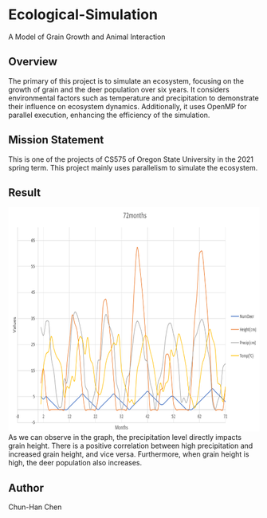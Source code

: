 # Ecological-Simulation

A Model of Grain Growth and Animal Interaction

## Overview

The primary of this project is to simulate an ecosystem, focusing on the growth of grain and the deer population over six years. It considers environmental factors such as temperature and precipitation to demonstrate their influence on ecosystem dynamics. Additionally, it uses OpenMP for parallel execution, enhancing the efficiency of the simulation.

## Mission Statement

This is one of the projects of CS575 of Oregon State University in the 2021 spring term. This project mainly uses parallelism to simulate the ecosystem.


## Result

<img src="https://github.com/HansChen2/Ecological-Simulation/blob/main/graph.PNG" width="600" height="450">
As we can observe in the graph, the precipitation level directly impacts grain height. There is a positive correlation between high precipitation and increased grain height, and vice versa. Furthermore, when grain height is high, the deer population also increases.

## Author

Chun-Han Chen


